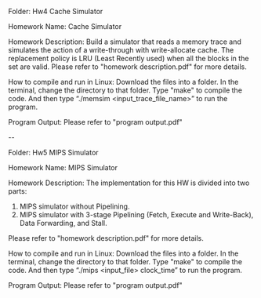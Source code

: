 Folder: Hw4 Cache Simulator

Homework Name: Cache Simulator

Homework Description: Build a simulator that reads a memory trace and simulates the action of a write-through with write-allocate cache. The replacement policy is LRU (Least Recently used) when all the blocks in the set are valid. Please refer to "homework description.pdf" for more details.

How to compile and run in Linux:
Download the files into a folder.
In the terminal, change the directory to that folder.
Type "make" to compile the code.
And then type “./memsim <input_trace_file_name>” to run the program.

Program Output: Please refer to "program output.pdf"

--

Folder: Hw5 MIPS Simulator

Homework Name: MIPS Simulator

Homework Description: 
The implementation for this HW is divided into two parts:
1. MIPS simulator without Pipelining.
2. MIPS simulator with 3-stage Pipelining (Fetch, Execute and Write-Back), Data Forwarding, and Stall.

Please refer to "homework description.pdf" for more details.

How to compile and run in Linux:
Download the files into a folder.
In the terminal, change the directory to that folder.
Type "make" to compile the code.
And then type “./mips <input_file> clock_time” to run the program.

Program Output: Please refer to "program output.pdf"
